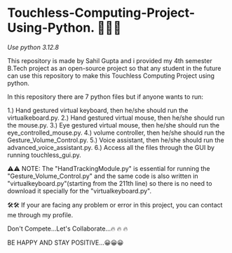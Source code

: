 # Touchless-Computing-Project-Using-Python. 🚀🚀🚀

*Use python 3.12.8*

This repository is made by Sahil Gupta and i provided my 4th semester B.Tech project as an open-source project so that any student in the future can use this repository to make this Touchless Computing Project using python.

In this repository there are 7 python files but if anyone wants to run: 

1.) Hand gestured virtual keyboard, then he/she should run the virtualkeboard.py. 
2.) Hand gestured virtual mouse, then he/she should run the mouse.py.
3.) Eye gestured virtual mouse, then he/she should run the eye_controlled_mouse.py.
4.) volume controller, then he/she should run the Gesture_Volume_Control.py.
5.) Voice assistant, then he/she should run the advanced_voice_assistant.py.
6.) Access all the files through the GUI by running touchless_gui.py.

⚠️⚠️ NOTE: The "HandTrackingModule.py" is essential for running the "Gesture_Volume_Control.py" and the same code is also written in "virtualkeyboard.py"(starting from the        211th line) so there is no need to download it specially for the "virtualkeyboard.py".

🛠️🛠 If your are facing any problem or error in this project, you can contact me through my profile.

Don't Compete...Let's Collaborate...🔥	🔥	🔥	

BE HAPPY AND STAY POSITIVE...😀😀😀
